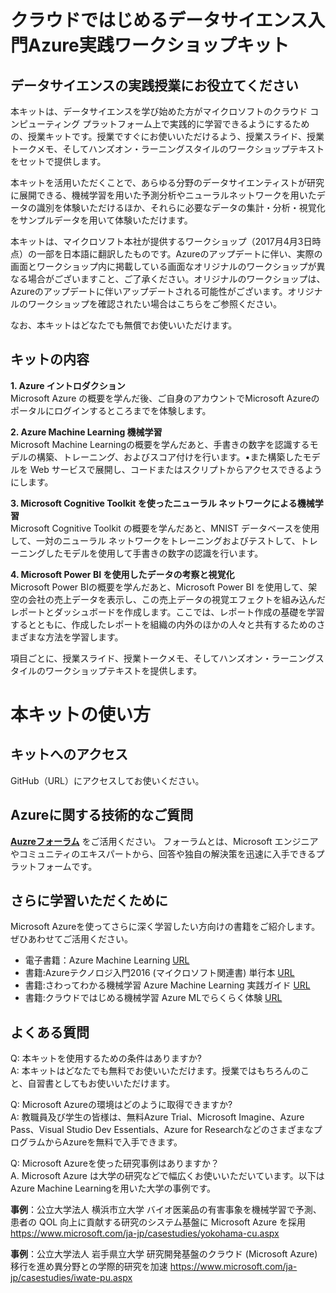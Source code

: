# **クラウドではじめるデータサイエンス入門Azure実践ワークショップキット**

## **データサイエンスの実践授業にお役立てください**

本キットは、データサイエンスを学び始めた方がマイクロソフトのクラウド コンピューティング プラットフォーム上で実践的に学習できるようにするための、授業キットです。授業ですぐにお使いいただけるよう、授業スライド、授業トークメモ、そしてハンズオン・ラーニングスタイルのワークショップテキストをセットで提供します。

本キットを活用いただくことで、あらゆる分野のデータサイエンティストが研究に展開できる、機械学習を用いた予測分析やニューラルネットワークを用いたデータの識別を体験いただけるほか、それらに必要なデータの集計・分析・視覚化をサンプルデータを用いて体験いただけます。

本キットは、マイクロソフト本社が提供するワークショップ（2017月4月3日時点）の一部を日本語に翻訳したものです。Azureのアップデートに伴い、実際の画面とワークショップ内に掲載している画面なオリジナルのワークショップが異なる場合がございますこと、ご了承ください。オリジナルのワークショップは、Azureのアップデートに伴いアップデートされる可能性がございます。オリジナルのワークショップを確認されたい場合はこちらをご参照ください。

なお、本キットはどなたでも無償でお使いいただけます。

## **キットの内容**

**1. Azure イントロダクション**  
Microsoft Azure の概要を学んだ後、ご自身のアカウントでMicrosoft Azureのポータルにログインするところまでを体験します。

**2. Azure Machine Learning 機械学習**  
Microsoft Machine Learningの概要を学んだあと、手書きの数字を認識するモデルの構築、トレーニング、およびスコア付けを行います。•また構築したモデルを Web サービスで展開し、コードまたはスクリプトからアクセスできるようにします。

**3. Microsoft Cognitive Toolkit を使ったニューラル ネットワークによる機械学習**  
Microsoft Cognitive Toolkit の概要を学んだあと、MNIST データベースを使用して、一対のニューラル ネットワークをトレーニングおよびテストして、トレーニングしたモデルを使用して手書きの数字の認識を行います。

**4. Microsoft Power BI を使用したデータの考察と視覚化**  
Microsoft Power BIの概要を学んだあと、Microsoft Power BI を使用して、架空の会社の売上データを表示し、この売上データの視覚エフェクトを組み込んだレポートとダッシュボードを作成します。ここでは、レポート作成の基礎を学習するとともに、作成したレポートを組織の内外のほかの人々と共有するためのさまざまな方法を学習します。

項目ごとに、授業スライド、授業トークメモ、そしてハンズオン・ラーニングスタイルのワークショップテキストを提供します。

# 本キットの使い方

## キットへのアクセス
GitHub（URL）にアクセスしてお使いください。

## Azureに関する技術的なご質問
[**Auzreフォーラム**](https://azure.microsoft.com/ja-jp/support/forums/) をご活用ください。
フォーラムとは、Microsoft エンジニアやコミュニティのエキスパートから、回答や独自の解決策を迅速に入手できるプラットフォームです。

## さらに学習いただくために

Microsoft Azureを使ってさらに深く学習したい方向けの書籍をご紹介します。
ぜひあわせてご活用ください。

-	電子書籍：Azure Machine Learning [URL](https://blogs.msdn.microsoft.com/microsoft_press/2015/04/15/free-ebook-microsoft-azure-essentials-azure-machine-learning/)
-	書籍:Azureテクノロジ入門2016 (マイクロソフト関連書) 単行本 [URL](https://www.amazon.co.jp/Azure%E3%83%86%E3%82%AF%E3%83%8E%E3%83%AD%E3%82%B8%E5%85%A5%E9%96%802016-%E3%83%9E%E3%82%A4%E3%82%AF%E3%83%AD%E3%82%BD%E3%83%95%E3%83%88%E9%96%A2%E9%80%A3%E6%9B%B8-%E6%97%A5%E6%9C%AC%E3%83%9E%E3%82%A4%E3%82%AF%E3%83%AD%E3%82%BD%E3%83%95%E3%83%88%E6%A0%AA%E5%BC%8F%E4%BC%9A%E7%A4%BE/dp/4822298914/ref=sr_1_1?s=books&ie=UTF8&qid=1491273306&sr=1-1&keywords=azure)
-	書籍:さわってわかる機械学習 Azure Machine Learning 実践ガイド [URL](https://www.amazon.co.jp/%E3%81%95%E3%82%8F%E3%81%A3%E3%81%A6%E3%82%8F%E3%81%8B%E3%82%8B%E6%A9%9F%E6%A2%B0%E5%AD%A6%E7%BF%92-Azure-Macine-Learning-%E5%AE%9F%E8%B7%B5%E3%82%AC%E3%82%A4%E3%83%89/dp/4822236471)
-	書籍:クラウドではじめる機械学習 Azure MLでらくらく体験 [URL](https://www.amazon.co.jp/%E3%82%AF%E3%83%A9%E3%82%A6%E3%83%89%E3%81%A7%E3%81%AF%E3%81%98%E3%82%81%E3%82%8B%E6%A9%9F%E6%A2%B0%E5%AD%A6%E7%BF%92-Azure-ML%E3%81%A7%E3%82%89%E3%81%8F%E3%82%89%E3%81%8F%E4%BD%93%E9%A8%93-%E8%84%87%E6%A3%AE%E6%B5%A9%E5%BF%97/dp/4897979927)

## よくある質問

Q: 本キットを使用するための条件はありますか?  
A: 本キットはどなたでも無料でお使いいただけます。授業ではもちろんのこと、自習書としてもお使いいただけます。

Q: Microsoft Azureの環境はどのように取得できますか?  
A: 教職員及び学生の皆様は、無料Azure Trial、Microsoft Imagine、Azure Pass、Visual Studio Dev Essentials、Azure for ResearchなどのさまざまなプログラムからAzureを無料で入手できます。

Q: Microsoft Azureを使った研究事例はありますか？  
A. Microsoft Azure は大学の研究などで幅広くお使いいただいています。以下は Azure Machine Learningを用いた大学の事例です。

**事例**：公立大学法人 横浜市立大学
バイオ医薬品の有害事象を機械学習で予測、
患者の QOL 向上に貢献する研究のシステム基盤に Microsoft Azure を採用
https://www.microsoft.com/ja-jp/casestudies/yokohama-cu.aspx

**事例**：公立大学法人 岩手県立大学
研究開発基盤のクラウド (Microsoft Azure) 移行を進め異分野との学際的研究を加速
https://www.microsoft.com/ja-jp/casestudies/iwate-pu.aspx








